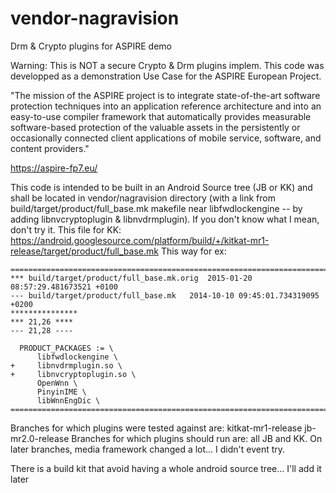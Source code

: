 vendor-nagravision
==================

Drm &amp; Crypto plugins for ASPIRE demo

Warning: This is NOT a secure Crypto & Drm plugins implem. 
This code was developped as a demonstration Use Case for the ASPIRE European Project.

"The mission of the ASPIRE project is to integrate state-of-the-art software protection techniques into an application reference architecture and into an easy-to-use compiler framework that automatically provides measurable software-based protection of the valuable assets in the persistently or occasionally connected client applications of mobile service, software, and content providers."

https://aspire-fp7.eu/

This code is intended to be built in an Android Source tree (JB or KK) and shall be located in vendor/nagravision directory (with a link from build/target/product/full_base.mk makefile near libfwdlockengine -- by adding libnvcryptoplugin & libnvdrmplugin). If you don't know what I mean, don't try it. 
This file for KK: https://android.googlesource.com/platform/build/+/kitkat-mr1-release/target/product/full_base.mk
This way for ex:

```
========================================================================================
*** build/target/product/full_base.mk.orig	2015-01-20 08:57:29.481673521 +0100
--- build/target/product/full_base.mk	2014-10-10 09:45:01.734319095 +0200
***************
*** 21,26 ****
--- 21,28 ----
  
  PRODUCT_PACKAGES := \
      libfwdlockengine \
+     libnvdrmplugin.so \
+     libnvcryptoplugin.so \
      OpenWnn \
      PinyinIME \
      libWnnEngDic \
========================================================================================
```

Branches for which plugins were tested against are: kitkat-mr1-release jb-mr2.0-release
Branches for which plugins should run are: all JB and KK.
On later branches, media framework changed a lot... I didn't event try.

There is a build kit that avoid having a whole android source tree... I'll add it later
